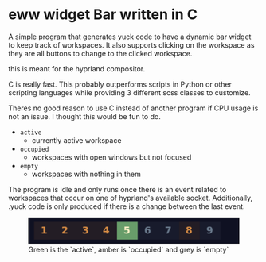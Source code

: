 # eww widget Bar written in C

A simple program that generates yuck code to have a dynamic bar widget to keep track of workspaces.
It also supports clicking on the workspace as they are all buttons to change to the clicked workspace.

this is meant for the hyprland compositor.

C is really fast. This probably outperforms scripts in Python or other scripting languages 
while providing 3 different scss classes to customize.

Theres no good reason to use C instead of another program if CPU usage is not an issue. I thought 
this would be fun to do.

* `active`
    * currently active workspace
* `occupied`
    * workspaces with open windows but not focused
* `empty`
    * workspaces with nothing in them

The program is idle and only runs once there is an event related to workspaces that occur 
on one of hyprland's available socket. Additionally, .yuck code is only produced if
there is a change between the last event. 

<figure>
    <img src="./ss.png"/>
    <figcaption>
    Green is the `active`, amber is `occupied` and grey is `empty`
    </figcaption>
</figure>


